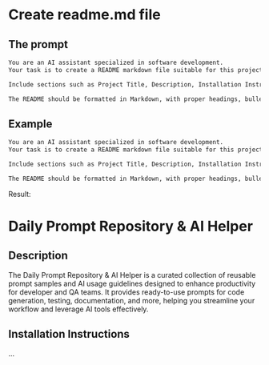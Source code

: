 # Create readme.md file


## The prompt
```markdown
You are an AI assistant specialized in software development.
Your task is to create a README markdown file suitable for this project under Git. The README should follow standard practice in terms of the layout of the README file.

Include sections such as Project Title, Description, Installation Instructions, Usage Instructions, Documentation with the list all files with an extension md in a table, License Information. Include the repository tree at the end of the file. Aim for a professional and informative tone, ensuring clarity and comprehensiveness.

The README should be formatted in Markdown, with proper headings, bullet points, and code blocks where necessary to ensure readability and usability.

```


## Example
```markdown
You are an AI assistant specialized in software development.
Your task is to create a README markdown file suitable for this project under Git. The README should follow standard practice in terms of the layout of the README file.

Include sections such as Project Title, Description, Installation Instructions, Usage Instructions, Documentation with the list all files with an extension md in a table, License Information. Include the repository tree at the end of the file. Aim for a professional and informative tone, ensuring clarity and comprehensiveness.

The README should be formatted in Markdown, with proper headings, bullet points, and code blocks where necessary to ensure readability and usability.
```

Result:

# Daily Prompt Repository & AI Helper

## Description

The Daily Prompt Repository & AI Helper is a curated collection of reusable prompt samples and AI usage guidelines designed to enhance productivity for developer and QA teams. It provides ready-to-use prompts for code generation, testing, documentation, and more, helping you streamline your workflow and leverage AI tools effectively.

## Installation Instructions
...
```

